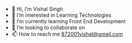 - 👋 Hi, I’m Vishal Singh
- 👀 I’m interested in Learning Technologies
- 🌱 I’m currently learning Front End Development
- 💞️ I’m looking to collaborate on 
- 📫 How to reach me 872001vishal@gmail.com

<!---
Vishu2001/Vishu2001 is a ✨ special ✨ repository because its `README.md` (this file) appears on your GitHub profile.
You can click the Preview link to take a look at your changes.
--->
